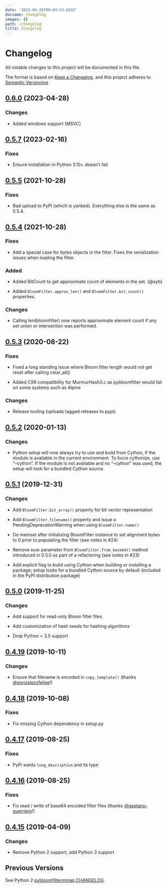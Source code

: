 ```yaml
---
date: '2023-04-28T09:04:53.824Z'
docname: changelog
images: {}
path: /changelog
title: Changelog
---
```


# Changelog

All notable changes to this project will be documented in this file.

The format is based on [Keep a Changelog](https://keepachangelog.com/en/1.0.0/),
and this project adheres to [Semantic Versioning](https://semver.org/spec/v2.0.0.html).

## [0.6.0](https://github.com/masroore/pybloomer/releases/tag/0.6.0) (2023-04-28)

### Changes


* Added windows support (MSVC)

## [0.5.7](https://github.com/prashnts/pybloomfiltermmap3/releases/tag/0.5.7) (2023-02-16)

### Fixes


* Ensure installation in Python 3.10+ doesn’t fail.

## [0.5.5](https://github.com/prashnts/pybloomfiltermmap3/releases/tag/0.5.5) (2021-10-28)

### Fixes


* Bad upload to PyPI (which is yanked). Everything else is the same as 0.5.4.

## [0.5.4](https://github.com/prashnts/pybloomfiltermmap3/releases/tag/0.5.4) (2021-10-28)

### Fixes


* Add a special case for bytes objects in the filter. Fixes the serialization issues when loading the filter.

### Added


* Added BitCount to get approximate count of elements in the set. (@xyb)


* Added `BloomFilter.approx_len()` and `BloomFilter.bit_count()` properties.

### Changes


* Calling len(bloomfilter) now reports approximate element count if any set union or intersection was performed.

## [0.5.3](https://github.com/prashnts/pybloomfiltermmap3/releases/tag/0.5.3) (2020-08-22)

### Fixes


* Fixed a long standing issue where Bloom filter length would not get reset after calling clear_all()


* Added C99 compatibility for MurmurHash3.c as pybloomfilter would fail on some systems such as Alpine

### Changes


* Release tooling (uploads tagged releases to pypi).

## [0.5.2](https://github.com/prashnts/pybloomfiltermmap3/releases/tag/0.5.2) (2020-01-13)

### Changes


* Python setup will now always try to use and build from Cython, if the module is available in the current environment.
To force cythonize, use “–cython”. If the module is not available and no “–cython” was used, the setup
will look for a bundled Cython source.

## [0.5.1](https://github.com/prashnts/pybloomfiltermmap3/releases/tag/0.5.1) (2019-12-31)

### Changes


* Add `BloomFilter.bit_array()` property for bit vector representation


* Add `BloomFilter.filename()` property and issue a PendingDeprecationWarning when using `BloomFilter.name()`


* Do memset after initializing BloomFilter instance to set alignment bytes to 0 prior to populating the filter (see notes in #24)


* Remove `mode` parameter from `BloomFilter.from_base64()` method introduced in 0.5.0 as part of a refactoring (see notes in #23)


* Add explicit flag to build using Cython when building or installing a package; setup looks for a bundled Cython
source by default (included in the PyPI distribution package)

## [0.5.0](https://github.com/prashnts/pybloomfiltermmap3/releases/tag/0.5.0) (2019-11-25)

### Changes


* Add support for read-only Bloom filter files


* Add customization of hash seeds for hashing algorithms


* Drop Python < 3.5 support

## [0.4.19](https://pypi.org/project/pybloomfiltermmap3/0.4.19) (2019-10-11)

### Changes


* Ensure that filename is encoded in `copy_template()` (thanks [@gonzalezzfelipe](https://github.com/gonzalezzfelipe)!)

## [0.4.18](https://pypi.org/project/pybloomfiltermmap3/0.4.18) (2019-10-08)

### Fixes


* Fix missing Cython dependency in setup.py

## [0.4.17](https://pypi.org/project/pybloomfiltermmap3/0.4.17) (2019-08-25)

### Fixes


* PyPi wants `long_description` and its type

## [0.4.16](https://pypi.org/project/pybloomfiltermmap3/0.4.16) (2019-08-25)

### Fixes


* Fix read / write of base64 encoded filter files (thanks [@gaetano-guerriero](https://github.com/gaetano-guerriero)!)

## [0.4.15](https://pypi.org/project/pybloomfiltermmap3/0.4.15) (2019-04-09)

### Changes


* Remove Python 2 support, add Python 3 support

## Previous Versions

See Python 2 [pybloomfiltermmap CHANGELOG](https://github.com/axiak/pybloomfiltermmap/blob/master/CHANGELOG).
